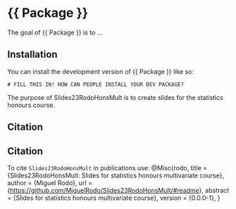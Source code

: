 <!-- README.md is generated from README.Rmd. Please edit that file -->

# {{ Package }}

<!-- badges: start -->
<!-- badges: end -->

The goal of {{ Package }} is to …

## Installation

You can install the development version of {{ Package }} like so:

    # FILL THIS IN! HOW CAN PEOPLE INSTALL YOUR DEV PACKAGE?

The purpose of Slides23RodoHonsMult is to create slides for the
statistics honours course.

## Citation

## Citation

To cite `Slides23RodoHonsMult` in publications use: @Misc{rodo, title =
{Slides23RodoHonsMult: Slides for statistics honours multivariate
course}, author = {Miguel Rodo}, url =
{<https://github.com/MiguelRodo/Slides23RodoHonsMult/#readme>}, abstract
= {Slides for statistics honours multivariate course}, version =
{0.0.0-1}, }
